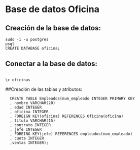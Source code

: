 # Base de datos Oficina

## Creación de la base de datos:

  ```
  sudo -i -u postgres
  psql
  CREATE DATABASE oficina;
  
  ```
## Conectar a la base de datos:
  ```
  
  \c oficinas
  ```
  
##Creación de las tablas y atributos:
```
  CREATE TABLE Empleados(num_empleado INTEGER PRIMARY KEY
  , nombre VARCHAR(20)
  , edad INTEGER
  , oficina INTEGER
  , FOREIGN KEY(oficina) REFERENCES Oficina(oficina)
  , título VARCHAR(15)
  , contrato INTEGER
  , jefe INTEGER
  , FOREING KEY(jefe) REFERENCES empleados(num_empleado)
  , cuota INTEGER
  ,ventas INTEGER);
  ```
  
